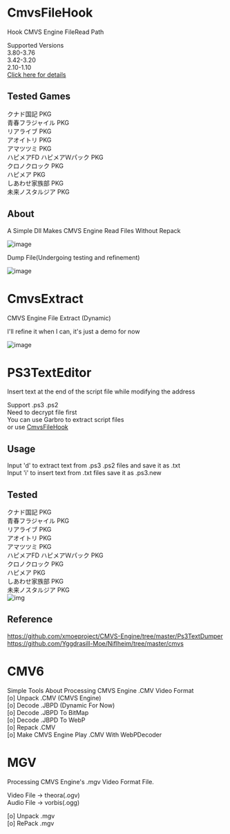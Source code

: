 # CmvsFileHook
Hook CMVS Engine FileRead Path  

Supported Versions  
3.80-3.76  
3.42-3.20  
2.10-1.10  
[Click here for details](https://github.com/Dir-A/CMVS-Tools/blob/main/CmvsTools/CmvsFileHook/CmvsFileHook.h)

## Tested Games
クナド国記 PKG  
青春フラジャイル PKG  
リアライブ PKG  
アオイトリ PKG  
アマツツミ PKG  
ハピメアFD ハピメアＷパック PKG  
クロノクロック PKG  
ハピメア PKG  
しあわせ家族部 PKG  
未来ノスタルジア PKG  

## About
A Simple Dll Makes CMVS Engine Read Files Without Repack  

![image](https://github.com/Dir-A/CmvsFileHook/blob/main/image/CmvsFileHook_test.png)

Dump File(Undergoing testing and refinement)

![image](https://github.com/Dir-A/CmvsFileHook/blob/main/image/CmvsFileHook_test1.png)

# CmvsExtract
CMVS Engine File Extract (Dynamic)  

I'll refine it when I can, it's just a demo for now

![image](https://github.com/Dir-A/CmvsFileHook/blob/main/image/CmvsDynamic_test.png)

# PS3TextEditor
Insert text at the end of the script file while modifying the address    

Support .ps3 .ps2  
Need to decrypt file first  
You can use Garbro to extract script files  
or use [CmvsFileHook](https://github.com/Dir-A/CmvsFileHook)
## Usage
Input 'd' to extract text from .ps3 .ps2 files and save it as .txt  
Input 'i' to insert text from .txt files save it as .ps3.new  

## Tested
クナド国記 PKG  
青春フラジャイル PKG  
リアライブ PKG  
アオイトリ PKG  
アマツツミ PKG  
ハピメアFD ハピメアＷパック PKG  
クロノクロック PKG  
ハピメア PKG  
しあわせ家族部 PKG  
未来ノスタルジア PKG   
![img](https://github.com/Dir-A/CmvsFileHook/blob/main/image/PS3TextEditor_test0.png)
## Reference
https://github.com/xmoeproject/CMVS-Engine/tree/master/Ps3TextDumper  
https://github.com/Yggdrasill-Moe/Niflheim/tree/master/cmvs


# CMV6
Simple Tools About Processing CMVS Engine .CMV Video Format  
[o] Unpack .CMV (CMVS Engine)  
[o] Decode .JBPD (Dynamic For Now)  
[o] Decode .JBPD To BitMap  
[o] Decode .JBPD To WebP  
[o] Repack .CMV  
[o] Make CMVS Engine Play .CMV With WebPDecoder  

# MGV
Processing CMVS Engine's .mgv Video Format File.  

Video File -> theora(.ogv)  
Audio File -> vorbis(.ogg)  

[o] Unpack .mgv  
[o] RePack .mgv  
